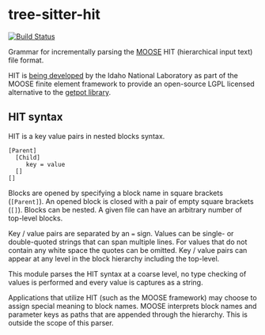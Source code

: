 # tree-sitter-hit

[![Build Status](https://travis-ci.org/dschwen/tree-sitter-hit.svg?branch=master)](https://travis-ci.org/dschwen/tree-sitter-hit)

Grammar for incrementally parsing the [MOOSE](https://mooseframework.org) HIT
(hierarchical input text) file format.

HIT is [being developed](https://github.com/idaholab/moose/tree/next/framework/contrib/hit)
by the Idaho National Laboratory as part of the MOOSE finite element framework to
provide an open-source LGPL licensed alternative to the
[getpot library](http://getpot.sourceforge.net/).

## HIT syntax

HIT is a key value pairs in nested blocks syntax.

```
[Parent]
  [Child]
     key = value
  []
[]
```

Blocks are opened by specifying a block name in square brackets (`[Parent]`).
An opened block is closed with a pair of empty square brackets (`[]`). Blocks can
be nested. A given file can have an arbitrary number of top-level blocks.

Key / value pairs are separated by an `=` sign. Values can be single- or double-quoted
strings that can span multiple lines. For values that do not contain any white space
the quotes can be omitted. Key / value pairs can appear at any level in the block
hierarchy including the top-level.

This module parses the HIT syntax at a coarse level, no type checking of values is
performed and every value is captures as a string.

Applications that utilize HIT (such as the MOOSE framework) may choose to assign
special meaning to block names. MOOSE interprets block names and parameter keys
as paths that are appended through the hierarchy. This is outside the scope of
this parser.
